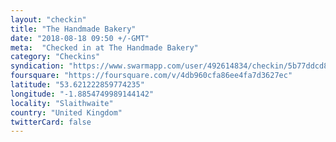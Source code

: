 ```yaml
---
layout: "checkin"
title: "The Handmade Bakery"
date: "2018-08-18 09:50 +/-GMT"
meta:  "Checked in at The Handmade Bakery"
category: "Checkins"
syndication: "https://www.swarmapp.com/user/492614834/checkin/5b77ddcd835c9a002ca65c83"
foursquare: "https://foursquare.com/v/4db960cfa86ee4fa7d3627ec"
latitude: "53.621222859774235"
longitude: "-1.8854749989144142"
locality: "Slaithwaite"
country: "United Kingdom"
twitterCard: false
---
```


